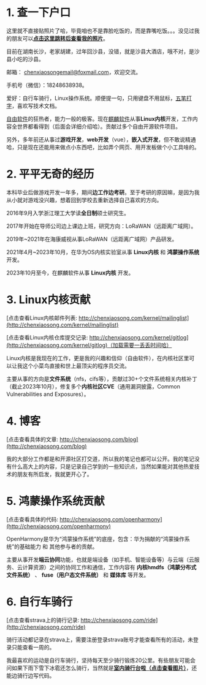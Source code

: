# 1. 查一下户口

这里就不直接贴照片了哈，毕竟咱也不是靠脸吃饭的，而是靠嘴吃饭。。。没见过我的朋友可以[**点击这里跳转后查看我的照片**](http://chenxiaosong.com/photos.html)。

目前在湖南长沙，老家胡建，过年回沙县，没错，就是沙县大酒店，哦不对，是沙县小吃的沙县。

邮箱： chenxiaosongemail@foxmail.com，欢迎交流。

手机号（微信）：18248638938。

爱好：自行车骑行，Linux操作系统。顺便提一句，只用键盘不用鼠标，[五笔打字](http://chenxiaosong.com/others/wubi.html)，喜欢写技术文档。

[自由软件](http://chenxiaosong.com/free-software/free-software.html)的狂热者，能力一般的极客。现在[麒麟软件](https://www.kylinos.cn/)从事**Linux内核**开发，工作内容全世界都看得到（后面会详细介绍哈）。贡献过多个自由开源软件项目。

另外，多年前还从事过**游戏开发**，**web开发**（vue），**嵌入式开发**，但不敢说精通哈，只是现在还能用来做点小东西吧，比如弄个网页、用开发板做个小工具啥的。

# 2. 平平无奇的经历

本科毕业后做游戏开发一年多，期间**边工作边考研**。至于考研的原因嘛，是因为我从小就对游戏没兴趣，想着回到学校去重新选择自己喜欢的方向。

2016年9月入学浙江理工大学读**全日制**硕士研究生。

2017年开始在导师公司边上课边上班，研究方向：LoRaWAN（远距离广域网）。

2019年~2021年在海康威视从事LoRaWAN（远距离广域网）产品研发。

2021年4月~2023年10月，在华为OS内核实验室从事 **Linux内核** 和 **鸿蒙操作系统** 开发。

2023年10月至今，在麒麟软件从事 **Linux内核** 开发。

# 3. Linux内核贡献

[点击查看Linux内核邮件列表: http://chenxiaosong.com/kernel/mailinglist](http://chenxiaosong.com/kernel/mailinglist)

[点击查看Linux内核仓库提交记录: http://chenxiaosong.com/kernel/gitlog](http://chenxiaosong.com/kernel/gitlog)（加载需要一丢丢时间哈）

Linux内核是我现在的工作，更是我的兴趣和信仰（自由软件），在内核社区里可以让我这个小菜鸟直接和世上最顶尖的程序员交流。

主要从事的方向是**文件系统**（nfs，cifs等），贡献过30+个文件系统相关内核补丁（截止2023年10月），修复多个**内核社区CVE**（通用漏洞披露，Common Vulnerabilities and Exposures）。

# 4. 博客

[点击查看具体的文章: http://chenxiaosong.com/blog](http://chenxiaosong.com/blog)

我的大部分工作都是和开源社区打交道，所以我的笔记也都可以公开。我的笔记没有什么高大上的内容，只是记录自己学到的一些知识点，当然如果能对其他热爱技术的朋友有所启发，我就更开心了。

# 5. 鸿蒙操作系统贡献

[点击查看具体的代码: http://chenxiaosong.com/openharmony](http://chenxiaosong.com/openharmony)

OpenHarmony是华为“鸿蒙操作系统”的底座，包含：华为捐献的“鸿蒙操作系统”的基础能力 和 其他参与者的贡献。

主要从事开发**端云协同**功能，也就是端设备（如手机、智能设备等）与云端（云服务、云计算资源）之间的协同工作和通信，工作内容有 **内核hmdfs（鸿蒙分布式文件系统）** 、 **fuse（用户态文件系统）** 和 **媒体库** 等开发。

# 6. 自行车骑行

[点击查看strava上的骑行记录: http://chenxiaosong.com/ride](http://chenxiaosong.com/ride)

骑行活动都记录在strava上，需要注册登录strava账号才能查看所有的活动，未登录只能查看一周的。

我最喜欢的运动是自行车骑行，坚持每天至少骑行锻炼20公里。有些朋友可能会问如果下雨下雪下冰雹还怎么骑行，当然就是[**室内骑行台啦（点击查看图片）**](http://chenxiaosong.com/pictures/self-introduction/qixingtai.jpg)，还能边骑行边写代码。
